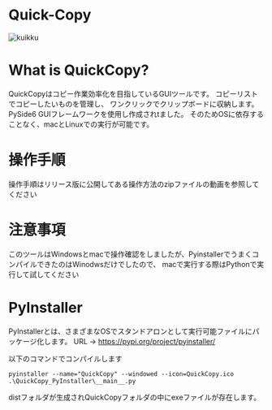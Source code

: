 # Quick-Copy
![kuikku](https://user-images.githubusercontent.com/79365546/202890626-bc91a04f-3c09-498c-934b-9be699e76287.png)

# What is QuickCopy?
QuickCopyはコピー作業効率化を目指しているGUIツールです。
コピーリストでコピーしたいものを管理し、
ワンクリックでクリップボードに収納します。
PySide6 GUIフレームワークを使用し作成されtました。
そのためOSに依存することなく、macとLinuxでの実行が可能です。

# 操作手順
操作手順はリリース版に公開してある操作方法のzipファイルの動画を参照してください

# 注意事項
このツールはWindowsとmacで操作確認をしましたが、PyinstallerでうまくコンパイルできたのはWinodwsだけでしたので、
macで実行する際はPythonで実行して試してください




# PyInstaller
PyInstallerとは、さまざまなOSでスタンドアロンとして実行可能ファイルにパッケージ化します。
URL -> https://pypi.org/project/pyinstaller/

以下のコマンドでコンパイルします

```shell
pyinstaller --name="QuickCopy" --windowed --icon=QuickCopy.ico .\QuickCopy_PyInstaller\__main__.py
```
distフォルダが生成されQuickCopyフォルダの中にexeファイルが存在します。
